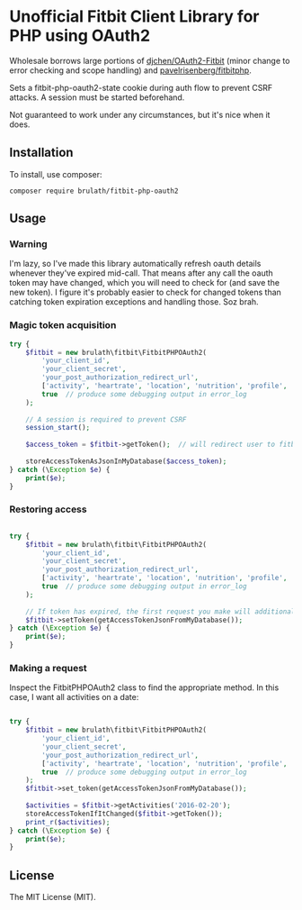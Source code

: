 # Unofficial Fitbit Client Library for PHP using OAuth2

Wholesale borrows large portions of [djchen/OAuth2-Fitbit](https://github.com/djchen/oauth2-fitbit) (minor change to
 error checking and scope handling) and [pavelrisenberg/fitbitphp](https://github.com/pavelrisenberg/fitbitphp).

Sets a fitbit-php-oauth2-state cookie during auth flow to prevent CSRF attacks. A session must be started beforehand.

Not guaranteed to work under any circumstances, but it's nice when it does.

## Installation

To install, use composer:

```composer require brulath/fitbit-php-oauth2```

## Usage

### Warning

I'm lazy, so I've made this library automatically refresh oauth details whenever they've expired mid-call. That means
 after any call the oauth token may have changed, which you will need to check for (and save the new token). I figure
 it's probably easier to check for changed tokens than catching token expiration exceptions and handling those.
 Soz brah.

### Magic token acquisition

```php
try {
    $fitbit = new brulath\fitbit\FitbitPHPOAuth2(
        'your_client_id',
        'your_client_secret',
        'your_post_authorization_redirect_url',
        ['activity', 'heartrate', 'location', 'nutrition', 'profile', 'settings', 'sleep', 'social', 'weight'], // desired scopes
        true  // produce some debugging output in error_log
    );
    
    // A session is required to prevent CSRF
    session_start();
    
    $access_token = $fitbit->getToken();  // will redirect user to fitbit. the cookie it sets must survive.
    
    storeAccessTokenAsJsonInMyDatabase($access_token);
} catch (\Exception $e) {
    print($e);
}
```

### Restoring access
```php

try {
    $fitbit = new brulath\fitbit\FitbitPHPOAuth2(
        'your_client_id',
        'your_client_secret',
        'your_post_authorization_redirect_url',
        ['activity', 'heartrate', 'location', 'nutrition', 'profile', 'settings', 'sleep', 'social', 'weight'], // desired scopes
        true  // produce some debugging output in error_log
    );
    
    // If token has expired, the first request you make will additionally make a refresh request
    $fitbit->setToken(getAccessTokenJsonFromMyDatabase());
} catch (\Exception $e) {
    print($e);
}
```

### Making a request

Inspect the FitbitPHPOAuth2 class to find the appropriate method. In this case, I want all activities on a date:
```php

try {
    $fitbit = new brulath\fitbit\FitbitPHPOAuth2(
        'your_client_id',
        'your_client_secret',
        'your_post_authorization_redirect_url',
        ['activity', 'heartrate', 'location', 'nutrition', 'profile', 'settings', 'sleep', 'social', 'weight'], // desired scopes
        true  // produce some debugging output in error_log
    );
    $fitbit->set_token(getAccessTokenJsonFromMyDatabase());
    
    $activities = $fitbit->getActivities('2016-02-20');
    storeAccessTokenIfItChanged($fitbit->getToken());
    print_r($activities);
} catch (\Exception $e) {
    print($e);
}
```

## License

The MIT License (MIT).
